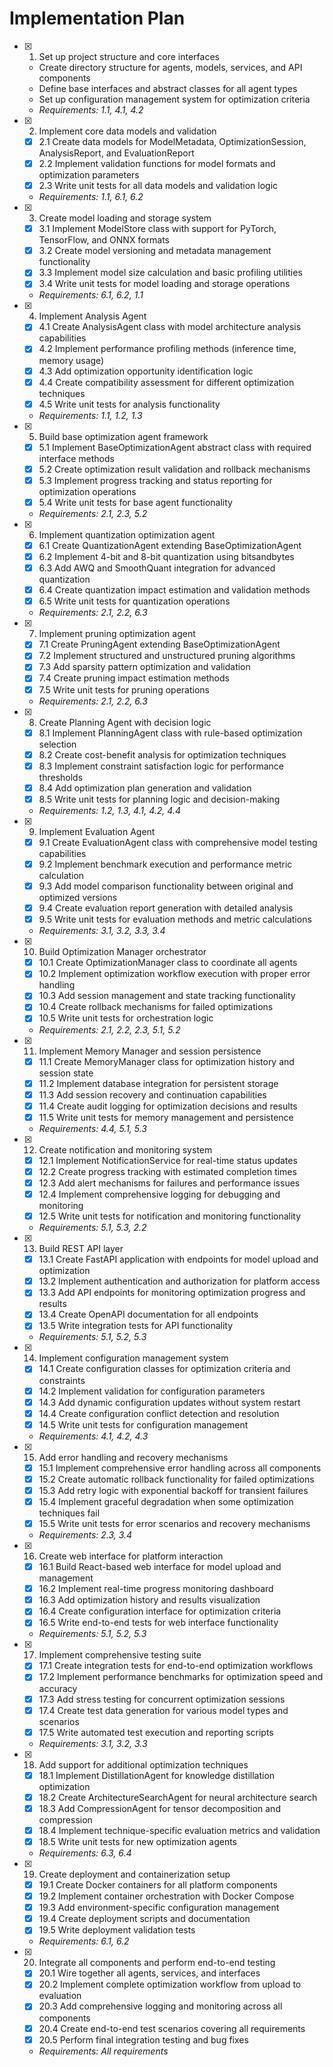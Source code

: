 # Implementation Plan

- [x] 1. Set up project structure and core interfaces
  - Create directory structure for agents, models, services, and API components
  - Define base interfaces and abstract classes for all agent types
  - Set up configuration management system for optimization criteria
  - _Requirements: 1.1, 4.1, 4.2_

- [x] 2. Implement core data models and validation
  - [x] 2.1 Create data models for ModelMetadata, OptimizationSession, AnalysisReport, and EvaluationReport
  - [x] 2.2 Implement validation functions for model formats and optimization parameters
  - [x] 2.3 Write unit tests for all data models and validation logic
  - _Requirements: 1.1, 6.1, 6.2_

- [x] 3. Create model loading and storage system
  - [x] 3.1 Implement ModelStore class with support for PyTorch, TensorFlow, and ONNX formats
  - [x] 3.2 Create model versioning and metadata management functionality
  - [x] 3.3 Implement model size calculation and basic profiling utilities
  - [x] 3.4 Write unit tests for model loading and storage operations
  - _Requirements: 6.1, 6.2, 1.1_

- [x] 4. Implement Analysis Agent
  - [x] 4.1 Create AnalysisAgent class with model architecture analysis capabilities
  - [x] 4.2 Implement performance profiling methods (inference time, memory usage)
  - [x] 4.3 Add optimization opportunity identification logic
  - [x] 4.4 Create compatibility assessment for different optimization techniques
  - [x] 4.5 Write unit tests for analysis functionality
  - _Requirements: 1.1, 1.2, 1.3_

- [x] 5. Build base optimization agent framework
  - [x] 5.1 Implement BaseOptimizationAgent abstract class with required interface methods
  - [x] 5.2 Create optimization result validation and rollback mechanisms
  - [x] 5.3 Implement progress tracking and status reporting for optimization operations
  - [x] 5.4 Write unit tests for base agent functionality
  - _Requirements: 2.1, 2.3, 5.2_

- [x] 6. Implement quantization optimization agent
  - [x] 6.1 Create QuantizationAgent extending BaseOptimizationAgent
  - [x] 6.2 Implement 4-bit and 8-bit quantization using bitsandbytes
  - [x] 6.3 Add AWQ and SmoothQuant integration for advanced quantization
  - [x] 6.4 Create quantization impact estimation and validation methods
  - [x] 6.5 Write unit tests for quantization operations
  - _Requirements: 2.1, 2.2, 6.3_

- [x] 7. Implement pruning optimization agent
  - [x] 7.1 Create PruningAgent extending BaseOptimizationAgent
  - [x] 7.2 Implement structured and unstructured pruning algorithms
  - [x] 7.3 Add sparsity pattern optimization and validation
  - [x] 7.4 Create pruning impact estimation methods
  - [x] 7.5 Write unit tests for pruning operations
  - _Requirements: 2.1, 2.2, 6.3_

- [x] 8. Create Planning Agent with decision logic
  - [x] 8.1 Implement PlanningAgent class with rule-based optimization selection
  - [x] 8.2 Create cost-benefit analysis for optimization techniques
  - [x] 8.3 Implement constraint satisfaction logic for performance thresholds
  - [x] 8.4 Add optimization plan generation and validation
  - [x] 8.5 Write unit tests for planning logic and decision-making
  - _Requirements: 1.2, 1.3, 4.1, 4.2, 4.4_

- [x] 9. Implement Evaluation Agent
  - [x] 9.1 Create EvaluationAgent class with comprehensive model testing capabilities
  - [x] 9.2 Implement benchmark execution and performance metric calculation
  - [x] 9.3 Add model comparison functionality between original and optimized versions
  - [x] 9.4 Create evaluation report generation with detailed analysis
  - [x] 9.5 Write unit tests for evaluation methods and metric calculations
  - _Requirements: 3.1, 3.2, 3.3, 3.4_

- [x] 10. Build Optimization Manager orchestrator
  - [x] 10.1 Create OptimizationManager class to coordinate all agents
  - [x] 10.2 Implement optimization workflow execution with proper error handling
  - [x] 10.3 Add session management and state tracking functionality
  - [x] 10.4 Create rollback mechanisms for failed optimizations
  - [x] 10.5 Write unit tests for orchestration logic
  - _Requirements: 2.1, 2.2, 2.3, 5.1, 5.2_

- [x] 11. Implement Memory Manager and session persistence
  - [x] 11.1 Create MemoryManager class for optimization history and session state
  - [x] 11.2 Implement database integration for persistent storage
  - [x] 11.3 Add session recovery and continuation capabilities
  - [x] 11.4 Create audit logging for optimization decisions and results
  - [x] 11.5 Write unit tests for memory management and persistence
  - _Requirements: 4.4, 5.1, 5.3_

- [x] 12. Create notification and monitoring system
  - [x] 12.1 Implement NotificationService for real-time status updates
  - [x] 12.2 Create progress tracking with estimated completion times
  - [x] 12.3 Add alert mechanisms for failures and performance issues
  - [x] 12.4 Implement comprehensive logging for debugging and monitoring
  - [x] 12.5 Write unit tests for notification and monitoring functionality
  - _Requirements: 5.1, 5.3, 2.2_

- [x] 13. Build REST API layer
  - [x] 13.1 Create FastAPI application with endpoints for model upload and optimization
  - [x] 13.2 Implement authentication and authorization for platform access
  - [x] 13.3 Add API endpoints for monitoring optimization progress and results
  - [x] 13.4 Create OpenAPI documentation for all endpoints
  - [x] 13.5 Write integration tests for API functionality
  - _Requirements: 5.1, 5.2, 5.3_

- [x] 14. Implement configuration management system
  - [x] 14.1 Create configuration classes for optimization criteria and constraints
  - [x] 14.2 Implement validation for configuration parameters
  - [x] 14.3 Add dynamic configuration updates without system restart
  - [x] 14.4 Create configuration conflict detection and resolution
  - [x] 14.5 Write unit tests for configuration management
  - _Requirements: 4.1, 4.2, 4.3_

- [x] 15. Add error handling and recovery mechanisms
  - [x] 15.1 Implement comprehensive error handling across all components
  - [x] 15.2 Create automatic rollback functionality for failed optimizations
  - [x] 15.3 Add retry logic with exponential backoff for transient failures
  - [x] 15.4 Implement graceful degradation when some optimization techniques fail
  - [x] 15.5 Write unit tests for error scenarios and recovery mechanisms
  - _Requirements: 2.3, 3.4_

- [x] 16. Create web interface for platform interaction
  - [x] 16.1 Build React-based web interface for model upload and management
  - [x] 16.2 Implement real-time progress monitoring dashboard
  - [x] 16.3 Add optimization history and results visualization
  - [x] 16.4 Create configuration interface for optimization criteria
  - [x] 16.5 Write end-to-end tests for web interface functionality
  - _Requirements: 5.1, 5.2, 5.3_

- [x] 17. Implement comprehensive testing suite
  - [x] 17.1 Create integration tests for end-to-end optimization workflows
  - [x] 17.2 Implement performance benchmarks for optimization speed and accuracy
  - [x] 17.3 Add stress testing for concurrent optimization sessions
  - [x] 17.4 Create test data generation for various model types and scenarios
  - [x] 17.5 Write automated test execution and reporting scripts
  - _Requirements: 3.1, 3.2, 3.3_

- [x] 18. Add support for additional optimization techniques
  - [x] 18.1 Implement DistillationAgent for knowledge distillation optimization
  - [x] 18.2 Create ArchitectureSearchAgent for neural architecture search
  - [x] 18.3 Add CompressionAgent for tensor decomposition and compression
  - [x] 18.4 Implement technique-specific evaluation metrics and validation
  - [x] 18.5 Write unit tests for new optimization agents
  - _Requirements: 6.3, 6.4_

- [x] 19. Create deployment and containerization setup
  - [x] 19.1 Create Docker containers for all platform components
  - [x] 19.2 Implement container orchestration with Docker Compose
  - [x] 19.3 Add environment-specific configuration management
  - [x] 19.4 Create deployment scripts and documentation
  - [x] 19.5 Write deployment validation tests
  - _Requirements: 6.1, 6.2_

- [x] 20. Integrate all components and perform end-to-end testing
  - [x] 20.1 Wire together all agents, services, and interfaces
  - [x] 20.2 Implement complete optimization workflow from upload to evaluation
  - [x] 20.3 Add comprehensive logging and monitoring across all components
  - [x] 20.4 Create end-to-end test scenarios covering all requirements
  - [x] 20.5 Perform final integration testing and bug fixes
  - _Requirements: All requirements_